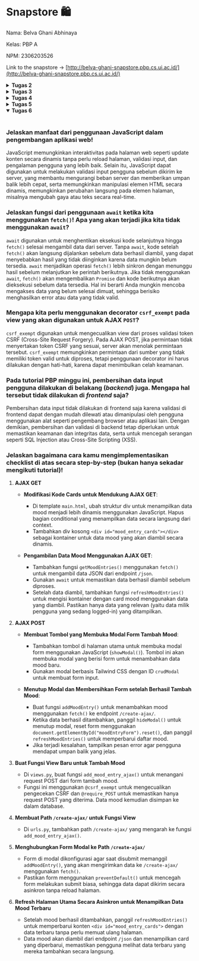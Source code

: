 # Snapstore 🛍️

Nama: Belva Ghani Abhinaya

Kelas: PBP A

NPM: 2306203526

Link to the snapstore -> [http://belva-ghani-snapstore.pbp.cs.ui.ac.id/](http://belva-ghani-snapstore.pbp.cs.ui.ac.id/)

<details>
<summary><b>Tugas 2</b></summary>
<br>
  
### Jelaskan bagaimana cara kamu mengimplementasikan checklist di atas secara step-by-step

1. Membuat direktori baru yaitu direktori Snapstore untuk dijadikan direktori untuk project django baru
2. Selanjutnya yaitu mengaktifkan virtual environment, instalasi dependencies, dan start project dengan command `python -m django startproject snapstore .`
3. Buatlah aplikasi baru dengan nama main, dengan menjalankan `python manage.py startapp main`
4. Membuat berkas product.html pada direktori baru, yaitu direktori templates pada direktori main, untuk tampilan dasar webnya
5. Product.html berisikan name, price, dan description dengan tipe masing-masing CharField, IntegerField, TextField
6. Mengubah berkas models.py dan melakukan migrations untuk mengupdate model terbaru
7. Mengisi file views.py dengan menambahkan fungsi show_main di views.py untuk menampilkan nama aplikasi serta list dari produk
8. Mengonfigurasi routing URL pada aplikasi main dan dilanjutkan dengan mengonfigurasi routing URL pada direktori proyek
9. Deploy aplikasi ke PWS
10. Selesai.

### Buatlah bagan yang berisi request client ke web aplikasi berbasis Django beserta responnya dan jelaskan pada bagan tersebut kaitan antara urls.py, views.py, models.py, dan berkas html.
![Screenshot 2024-09-09 234332.png](https://github.com/Staphlerr/snapstore/blob/e3010cc47524d196a55d809a1c8c6512e9e28b71/Screenshot%202024-09-09%20234332.png)

### Jelaskan fungsi git dalam pengembangan perangkat lunak!

Git adalah version control yang digunakan untuk melacak perubahan kode secara efisien, memungkinkan pekerjaan yang memerlukan kolaborasi tim melalui fitur branching dan merging, serta memungkinkan pengelolaan perubahan kode tanpa mengganggu pengembangan lainnya. Dengan Git, developer dapat kembali ke versi sebelumnya, bekerja secara paralel pada proyek yang sama, dan memanfaatkan cadangan repositori jarak jauh seperti GitHub untuk pemulihan data.

### Menurut Anda, dari semua framework yang ada, mengapa framework Django dijadikan permulaan pembelajaran pengembangan perangkat lunak?

Django dipilih sebagai permulaan pembelajaran karena menyediakan banyak fitur bawaan, memudahkan pemula untuk fokus pada pengembangan tanpa harus membangun semuanya dari awal, pola MVT (Model-View-Template) yang terstruktur, serta dokumentasi yang lengkap.

### Mengapa model pada Django disebut sebagai ORM?

Model pada Django disebut sebagai ORM (Object-Relational Mapping) karena berfungsi sebagai jembatan antara objek dalam kode Python dan tabel di database relasional. Dengan ORM, pengembang dapat berinteraksi dengan database menggunakan objek Python tanpa perlu menulis query SQL secara langsung.
</details>




<details>
<summary><b>Tugas 3</b></summary>
<br>
  
### Jelaskan mengapa kita memerlukan *data delivery* dalam pengimplementasian sebuah platform?

Data delivery sangat penting dalam pengimplementasian sebuah platform karena memungkinkan platform tersebut untuk berkomunikasi, bertukar data, dan berintegrasi dengan sistem lain secara efisien. Data delivery membantu dalam mengelola data secara dinamis, memperbarui konten, dan memastikan bahwa aplikasi tetap responsif dan relevan bagi pengguna.

### Menurutmu, mana yang lebih baik antara XML dan JSON? Mengapa JSON lebih populer dibandingkan XML?

Keduanya merupakan format untuk pertukaran data. XML (eXtensible Markup Language) sudah lama digunakan dalam berbagai aplikasi untuk menyimpan dan mengirimkan informasi yang terstruktur. Namun, JSON (JavaScript Object Notation) lebih baik dan lebih populer karena beberapa alasan:
1. JSON lebih sederhana dan ringkas dibandingkan XML. JSON menggunakan lebih sedikit karakter dan lebih mudah dibaca oleh manusia, yang membuatnya lebih cepat untuk diproses oleh komputer.
2. JSON dirancang untuk menjadi format data yang lebih mudah dipahami dan digunakan oleh pengembang.
3. JSON mudah diintegrasikan dengan JavaScript, yang membuatnya sangat cocok untuk pengembangan web dan penggunaan dalam aplikasi berbasis browser.
4. JSON memiliki waktu parsing yang lebih cepat dibandingkan XML, yang membuatnya lebih efisien dalam penggunaan real-time.

### Jelaskan fungsi dari method `is_valid()` pada form Django dan mengapa kita membutuhkan method tersebut?

Fungsi `is_valid()` pada form Django digunakan untuk memvalidasi data yang dikirim oleh pengguna melalui form. Method ini memeriksa apakah data tersebut sesuai dengan kriteria yang didefinisikan dalam form (seperti jenis data, panjang maksimal, dll.) dan memastikan bahwa data yang tidak valid tidak diproses lebih lanjut, sehingga membantu menjaga integritas data dan keamanan aplikasi. Kita membutuhkan method ini untuk mencegah kesalahan data dan serangan yang mungkin terjadi melalui input yang tidak valid.

### Mengapa kita membutuhkan `csrf_token` saat membuat form di Django? Apa yang dapat terjadi jika kita tidak menambahkan `csrf_token` pada form Django? Bagaimana hal tersebut dapat dimanfaatkan oleh penyerang?

`csrf_token` (Cross-Site Request Forgery token) adalah komponen keamanan penting saat membuat form di Django. Ini bertujuan untuk mencegah serangan CSRF, di mana penyerang dapat memanipulasi pengguna yang sah untuk melakukan tindakan tanpa sepengetahuan atau persetujuan mereka pada aplikasi web. Tanpa `csrf_token`, form bisa dimanipulasi oleh penyerang untuk melakukan aksi berbahaya seperti mengubah kata sandi atau transaksi finansial. `csrf_token` membantu memastikan bahwa setiap request yang diterima oleh server benar-benar berasal dari pengguna yang sah dan bukan dimanipulasi oleh pihak ketiga.

### Jelaskan bagaimana cara kamu mengimplementasikan checklist di atas secara step-by-step (bukan hanya sekadar mengikuti tutorial).
1. Buatlah berkas `forms.py` pada direktori main, yang berisikan kode untuk membuat struktur *form* yang dapat menerima data baru dari pengguna. Isi dari `forms.py` akan berdasar pada models yang telah dibuat sebelumnya.
2. Masuklah ke dalam berkas `views.py`, tambahkan import redirect dan beberapa fungsi dari `forms.py` dan `models.py`, serta HTTPResponse dan serializers.
3. Buatlah fungsi baru untuk menambahkan item baru dengan POST.
4. Buka `urls.py` yang ada pada direktori main dan import fungsi yang sudah dibuat tadi.
5. Tambahkan path URL ke dalam variabel urlpatterns pada `urls.py` di main.
6. Buat berkas HTML baru pada direktori main/templates, yang berisikan penanda block untuk form, token untuk security, template tag, dan tombol submit.
7. Buka `main.html` dan tambahkan beberapa kode untuk menampilkan data form dalam bentuk tabel serta tombol submit yang akan redirect ke halaman form.
8. Buatlah 4 fungsi pada `views.py` untuk melihat data JSON dan XML, contohnya adalah fungsi `show_xml`, `show_json`, `show_json_by_id`, `show_xml_by_id`.
9. Buka `urls.py` yang ada pada direktori main dan import fungsi yang sudah dibuat tadi.
10. Tambahkan path URL ke dalam urlpatterns untuk mengakses fungsi yang sudah diimpor tadi.

### Screenshot Postman
![show_xml](https://github.com/Staphlerr/snapstore/blob/main/images/Screenshot%202024-09-17%20234937.png)
![show_json](https://github.com/Staphlerr/snapstore/blob/main/images/Screenshot%202024-09-17%20234950.png)
![show_xml_by_id](https://github.com/Staphlerr/snapstore/blob/main/images/Screenshot%202024-09-17%20235024.png)
![show_json_by_id](https://github.com/Staphlerr/snapstore/blob/main/images/Screenshot%202024-09-17%20235007.png)
</details>

<details>
<summary><b>Tugas 4</b></summary>
<br>

### Apa perbedaan antara HttpResponseRedirect() dan redirect()?

`HttpResponseRedirect()` adalah kelas bawaan Django yang digunakan untuk membuat respons pengalihan (status 302) dengan URL tujuan yang harus ditentukan secara eksplisit, sementara `redirect()` adalah fungsi utilitas yang lebih fleksibel dan mudah digunakan, memungkinkan pengalihan dengan berbagai argumen seperti URL, nama *URL pattern*, atau objek model. `redirect()` menyederhanakan penggunaan `HttpResponseRedirect()` dengan menyediakan abstraksi yang lebih praktis dalam kebanyakan kasus.

### Jelaskan cara kerja penghubungan model Product dengan User!

Untuk menghubungkan model `Product` dengan `User` di Django, biasanya digunakan *ForeignKey* yang menautkan setiap produk ke pengguna tertentu. Dalam model `Product`, tambahkan field `owner` atau `user` yang mengacu ke model `User` dengan `ForeignKey(User, on_delete=CASCADE)`, sehingga setiap produk terkait dengan satu pengguna. `on_delete=CASCADE` memastikan jika pengguna dihapus, produk terkait juga ikut dihapus. Ini memungkinkan setiap produk dimiliki oleh pengguna yang berbeda.

### Apa perbedaan antara authentication dan authorization, apakah yang dilakukan saat pengguna login? Jelaskan bagaimana Django mengimplementasikan kedua konsep tersebut.

Authentication adalah proses memverifikasi identitas pengguna (misalnya, dengan username dan password), sementara authorization adalah pemberian izin untuk mengakses sumber daya atau fitur setelah pengguna terautentikasi. Saat pengguna login, **authentication** dilakukan dengan memeriksa kredensialnya. Django mengimplementasikan authentication melalui sistem login bawaan, memeriksa username dan password dengan model `User`. Setelah itu, **authorization** dilakukan dengan memastikan pengguna memiliki izin untuk mengakses halaman atau aksi tertentu menggunakan fitur seperti `permissions` atau `is_authenticated`.

### Bagaimana Django mengingat pengguna yang telah login? Jelaskan kegunaan lain dari cookies dan apakah semua cookies aman digunakan?

Django mengingat pengguna yang telah login dengan menyimpan *session ID* dalam cookie di browser pengguna. Setiap kali pengguna mengirim permintaan, Django memeriksa cookie ini untuk mengidentifikasi sesi dan pengguna terkait. Selain untuk sesi, cookies juga digunakan untuk menyimpan preferensi pengguna atau data pelacakan. Namun, tidak semua cookies aman; misalnya, cookies yang tidak dienkripsi (*non-secure*) rentan terhadap pencurian melalui serangan *man-in-the-middle*. Django melindungi cookies penting dengan fitur seperti *HttpOnly* dan *Secure* untuk mencegah akses yang tidak sah.

### Jelaskan bagaimana cara kamu mengimplementasikan checklist di atas secara step-by-step (bukan hanya sekadar mengikuti tutorial).
1. Implementasi fungsi register, fungsi login_user, dan fungsi logout_user pada `views.py`, lalu tambahkan path URL ketiga fungsi tadi ke `urls.py`.
   - Fungsi register digunakan untuk membuat laman untuk mendaftarkan akun pengguna
   - Fungsi login_user digunakan untuk mengautentikasi pengguna yang ingin masuk ke dalam websitenya. Fungsi login_user diimplementasi menggunakan fungsi `authenticate` dan `login` yang merupakan fungsi bawaan Django.
   - Fungsi logout_user digunakan untuk melakukan mekanisme keluar dari akun. Fungsi logout_user diimplementasi menggunakan fungsi `logout` yang merupakan fungsi bawaan Django.
   - Buat juga `register.html` dan `login.html` untuk interface laman register dan laman login (logout tidak perlu interface karena ketika pengguna melakukan logout, akan kembali ke login.html).
2. Membuat 2 akun dengan meregistrasi di bagian url register. Kemudian, login dengan akun pertama yang telah dibuat. Setelah login, kemudian mengakses create_item_entry untuk menambahkan 3 dummy data. Setelah itu, logout dari akun pertama dan login dengan akun yang lain (akun kedua) dan lanjut mengakses create_item_entry untuk menambahkan 3 dummy data yang berbeda dengan akun pertama. Setelah itu lakukan logout dari akun kedua.
3. Buka `models.py` dan import User, lalu tambahkan potongan kode `user = models.ForeignKey(User, on_delete=models.CASCADE)` pada fungsi Product untuk menghubungkan satu item entry dengan satu user, sehingga untuk sebuah item entry pasti terasosiasikan dengan seorang user.
4. Selanjutnya yaitu buka `views.py` lalu tambahkan potongan kode `mood_entry = form.save(commit=False)` pada fungsi create_item_entry. Parameter (commit=False) disini berguna untuk mencegah Django agar tidak langsung menyimpan objek yang telah dibuat dari form langsung ke database, sehingga user dapat memodifikasi objek terlebih dahulu sebelum disimpan ke database.
5. Ubah value 'name' pada item_entries menjadi `reguest.user.username` sehingga menampilkan username pengguna yang login pada halaman main.
6. Jangan lupa untuk melakukan makemigrations dan migrate, karena mengubah model.
7. Selanjutnya persiapkan web untuk _environtment production_ dengan import os pada settings.py dan ganti variabel DEBUG menjadi:
PRODUCTION = os.getenv("PRODUCTION", False)
DEBUG = not PRODUCTION
8. Selanjutnya, buka `views.py` lalu import HttpResponseRedirect, reverse, dan datetime yang kemudian kita akan menggunakannya pada fungsi login_user, sehingga dapat menambahkan _cookie_ yang bernama `last_login` untuk melihat kapan terakhir kali pengguna melakukan login.
9. Tambahkan informasi _cookie_ `last_login` pada response yang akan ditampilkan di halaman web dengan menambahkan `'last_login': request.COOKIES['last_login']` pada fungsi show_main
10. Jangan lupa untuk menambahkan implementasi kode untuk menghapus cookie last_login saat pengguna melakukan logout.
11. Terakhir, buka berkas `main.html` dan tambahkan kode `<h5>Sesi terakhir login: {{ last_login }}</h5>` untuk menampilkan last_login pengguna
</details>

<details>
<summary><b>Tugas 5</b></summary>
<br>

### Jika terdapat beberapa CSS selector untuk suatu elemen HTML, jelaskan urutan prioritas pengambilan CSS selector tersebut!

Urutan prioritas CSS Selector dimulai dari yang paling prioritas yaitu Inline styles > ID selector (`#id`) > Class/Attribute/Pseudo-class selector (`.class`, `[type="text"]`, `:hover`) > Type selector/Pseudo-element (`div`, `::before`).

### Mengapa _responsive design_ menjadi konsep yang penting dalam pengembangan aplikasi web? Berikan contoh aplikasi yang sudah dan belum menerapkan _responsive design_!

_Responsive design_ memungkinkan situs web untuk menyesuaikan tampilannya di berbagai ukuran layar dan perangkat, seperti desktop, tablet, dan smartphone. Ini penting karena pengguna mengakses internet melalui berbagai perangkat dengan resolusi dan dimensi yang berbeda. Desain yang tidak responsif dapat membuat pengalaman pengguna buruk, seperti teks atau elemen yang tidak terbaca atau terlalu kecil di layar yang lebih kecil.
- Contoh aplikasi yang sudah menerapkan _responsive design_ yaitu Facebook dan Google. Kedua platform ini menyesuaikan tampilan berdasarkan ukuran layar pengguna.
- Contoh aplikasi yang belum menerapkan _responsive design_ yaitu situs web lama atau situs yang menggunakan _fixed design_ sehingga tidak menerapkan responsivitas, misalnya situs web yang hanya dioptimalkan untuk desktop tanpa memperhatikan pengguna mobile.

### Jelaskan perbedaan antara _margin_, _border_, dan _padding_, serta cara untuk mengimplementasikan ketiga hal tersebut!

- **_Margin_** adalah ruang di luar border elemen. Ini digunakan untuk membuat jarak antara elemen yang berbeda.
- **_Border_** adalah garis yang mengelilingi padding dan konten elemen. _Border_ dapat dikustomisasi dengan warna, ketebalan, dan gaya.
- **_Padding_** adalah ruang antara konten elemen dan border. _Padding_ menambah ruang di dalam elemen itu sendiri.
- Contoh implementasi:
`div {
      margin: 20px;
      border: 2px solid;
      padding: 10px;
  }`

### Jelaskan konsep _flex box_ dan _grid layout_ beserta kegunaannya!

- **_Flexbox_** adalah modul CSS yang dirancang untuk menyusun elemen secara fleksibel dan dinamis dalam satu dimensi (baik itu kolom atau baris). _Flexbox_ memudahkan pengaturan alignment, distribusi ruang, dan pengelolaan ukuran elemen dalam satu baris atau kolom. Kegunaan dari _flexbox_ adalah membuat layout yang responsif dengan mudah mengatur posisi dan ukuran elemen.
- **_Grid Layout_** adalah modul CSS yang dapat membantu membuat tata letak dua dimensi (baris dan kolom). _Grid layout_ dapat membuat layout kompleks dengan lebih mudah dibandingkan metode tradisional.

### Jelaskan bagaimana cara kamu mengimplementasikan checklist di atas secara step-by-step (bukan hanya sekadar mengikuti tutorial)!
1. Implementasi fungsi `edit_item` dan `delete_item` pada `views.py`, lalu tambahkan path URL kedua fungsi tadi ke `urls.py`.
   - Fungsi `edit_item` digunakan untuk menyunting item yang telah ditambahkan pengguna
   - Fungsi `delete_item` digunakan untuk menghapus item yang telah ditambahkan pengguna
2. Konfigurasi static files pada `settings.py`
3. Buat direktori baru yaitu static/css dengan file `global.css` di dalamnya, lalu hubungkan `global.css` dan script Tailwind ke `base.html`
4. Lakukan styling pada tiap laman menggunakan html serta menyunting pada `global.css` untuk beberapa efeknya
5. Untuk `product.html`, tambahkan no_product pada direktori static/images serta kalimat yang menunjukkan bahwa belum ada produk yang ditambahkan.
6. Styling untuk setiap produk yang ditambahkan dengan bentuk card, dengan membuat file baru yaitu `card_product.html`
7. Selanjutnya desain navigation bar untuk desktop, seperti `welcome {{user.username}}`, logo dan nama toko, button untuk `home` dan `add_new_item`, serta fungsi logout.
8. Setelah desain navigation bar untuk desktop, desain untuk mobile dengan menggunakan hamburger menu icon, yang ketika ditekan akan memunculkan fungsi-fungsi seperti button untuk `home` dan `add_new_item`, `welcome {{user.username}}`, dan fungsi logout, sehingga responsif terhadap perbedaan ukuran device.
9. Terakhir, implementasi juga fungsi desain untuk mobile pada laman lainnya, sehingga responsif terhadap perbedaan ukuran device.

</details>

<details open>
<summary><b>Tugas 6</b></summary>
<br>

### Jelaskan manfaat dari penggunaan JavaScript dalam pengembangan aplikasi web!

JavaScript memungkinkan interaktivitas pada halaman web seperti update konten secara dinamis tanpa perlu reload halaman, validasi input, dan pengalaman pengguna yang lebih baik. Selain itu, JavaScript dapat digunakan untuk melakukan validasi input pengguna sebelum dikirim ke server, yang membantu mengurangi beban server dan memberikan umpan balik lebih cepat, serta memungkinkan manipulasi elemen HTML secara dinamis, memungkinkan perubahan langsung pada elemen halaman, misalnya mengubah gaya atau teks secara real-time.

### Jelaskan fungsi dari penggunaan `await` ketika kita menggunakan `fetch()`! Apa yang akan terjadi jika kita tidak menggunakan `await`?

`await` digunakan untuk menghentikan eksekusi kode selanjutnya hingga `fetch()` selesai mengambil data dari server. Tanpa `await`, kode setelah `fetch()` akan langsung dijalankan sebelum data berhasil diambil, yang dapat menyebabkan hasil yang tidak diinginkan karena data mungkin belum tersedia. `await` menjadikan operasi `fetch()` lebih sinkron dengan menunggu hasil sebelum melanjutkan ke perintah berikutnya. Jika tidak menggunakan `await`, `fetch()` akan mengembalikan `Promise` dan kode berikutnya akan dieksekusi sebelum data tersedia. Hal ini berarti Anda mungkin mencoba mengakses data yang belum selesai dimuat, sehingga berisiko menghasilkan error atau data yang tidak valid.

### Mengapa kita perlu menggunakan decorator `csrf_exempt` pada view yang akan digunakan untuk AJAX `POST`?

`csrf_exempt` digunakan untuk mengecualikan view dari proses validasi token CSRF (Cross-Site Request Forgery). Pada AJAX POST, jika permintaan tidak menyertakan token CSRF yang sesuai, server akan menolak permintaan tersebut. `csrf_exempt` memungkinkan permintaan dari sumber yang tidak memiliki token valid untuk diproses, tetapi penggunaan decorator ini harus dilakukan dengan hati-hati, karena dapat menimbulkan celah keamanan.

### Pada tutorial PBP minggu ini, pembersihan data input pengguna dilakukan di belakang (_backend_) juga. Mengapa hal tersebut tidak dilakukan di _frontend_ saja?

Pembersihan data input tidak dilakukan di frontend saja karena validasi di frontend dapat dengan mudah dilewati atau dimanipulasi oleh pengguna menggunakan alat seperti pengembang browser atau aplikasi lain. Dengan demikian, pembersihan dan validasi di backend tetap diperlukan untuk memastikan keamanan dan integritas data, serta untuk mencegah serangan seperti SQL Injection atau Cross-Site Scripting (XSS).

### Jelaskan bagaimana cara kamu mengimplementasikan checklist di atas secara step-by-step (bukan hanya sekadar mengikuti tutorial)!
1. **AJAX GET**
   - **Modifikasi Kode Cards untuk Mendukung AJAX GET**:
     - Di template `main.html`, ubah struktur div untuk menampilkan data mood menjadi lebih dinamis menggunakan JavaScript. Hapus bagian conditional yang menampilkan data secara langsung dari context.
     - Tambahkan div kosong `<div id="mood_entry_cards"></div>` sebagai kontainer untuk data mood yang akan diambil secara dinamis.

   - **Pengambilan Data Mood Menggunakan AJAX GET**:
     - Tambahkan fungsi `getMoodEntries()` menggunakan `fetch()` untuk mengambil data JSON dari endpoint `/json`.
     - Gunakan `await` untuk memastikan data berhasil diambil sebelum diproses.
     - Setelah data diambil, tambahkan fungsi `refreshMoodEntries()` untuk mengisi kontainer dengan card mood menggunakan data yang diambil. Pastikan hanya data yang relevan (yaitu data milik pengguna yang sedang logged-in) yang ditampilkan.

2. **AJAX POST**
   - **Membuat Tombol yang Membuka Modal Form Tambah Mood**:
     - Tambahkan tombol di halaman utama untuk membuka modal form menggunakan JavaScript (`showModal()`). Tombol ini akan membuka modal yang berisi form untuk menambahkan data mood baru.
     - Gunakan modal berbasis Tailwind CSS dengan ID `crudModal` untuk membuat form input.

   - **Menutup Modal dan Membersihkan Form setelah Berhasil Tambah Mood**:
     - Buat fungsi `addMoodEntry()` untuk menambahkan mood menggunakan `fetch()` ke endpoint `/create-ajax/`.
     - Ketika data berhasil ditambahkan, panggil `hideModal()` untuk menutup modal, reset form menggunakan `document.getElementById("moodEntryForm").reset()`, dan panggil `refreshMoodEntries()` untuk memperbarui daftar mood.
     - Jika terjadi kesalahan, tampilkan pesan error agar pengguna mendapat umpan balik yang jelas.

3. **Buat Fungsi View Baru untuk Tambah Mood**
   - Di `views.py`, buat fungsi `add_mood_entry_ajax()` untuk menangani request POST dari form tambah mood.
   - Fungsi ini menggunakan `@csrf_exempt` untuk mengecualikan pengecekan CSRF dan `@require_POST` untuk memastikan hanya request POST yang diterima. Data mood kemudian disimpan ke dalam database.

4. **Membuat Path `/create-ajax/` untuk Fungsi View**
   - Di `urls.py`, tambahkan path `/create-ajax/` yang mengarah ke fungsi `add_mood_entry_ajax()`.

5. **Menghubungkan Form Modal ke Path `/create-ajax/`**
   - Form di modal dikonfigurasi agar saat disubmit memanggil `addMoodEntry()`, yang akan mengirimkan data ke `/create-ajax/` menggunakan `fetch()`.
   - Pastikan form menggunakan `preventDefault()` untuk mencegah form melakukan submit biasa, sehingga data dapat dikirim secara asinkron tanpa reload halaman.

6. **Refresh Halaman Utama Secara Asinkron untuk Menampilkan Data Mood Terbaru**
   - Setelah mood berhasil ditambahkan, panggil `refreshMoodEntries()` untuk memperbarui konten `<div id="mood_entry_cards">` dengan data terbaru tanpa perlu memuat ulang halaman.
   - Data mood akan diambil dari endpoint `/json` dan menampilkan card yang diperbarui, memastikan pengguna melihat data terbaru yang mereka tambahkan secara langsung.
  
</details>
